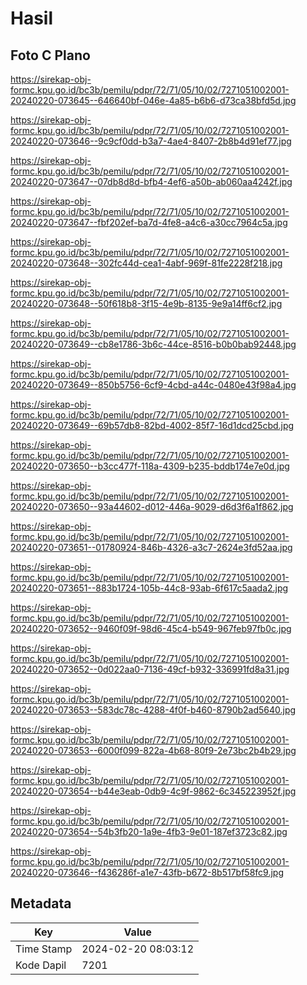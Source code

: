 # Hasil

## Foto C Plano

https://sirekap-obj-formc.kpu.go.id/bc3b/pemilu/pdpr/72/71/05/10/02/7271051002001-20240220-073645--646640bf-046e-4a85-b6b6-d73ca38bfd5d.jpg

https://sirekap-obj-formc.kpu.go.id/bc3b/pemilu/pdpr/72/71/05/10/02/7271051002001-20240220-073646--9c9cf0dd-b3a7-4ae4-8407-2b8b4d91ef77.jpg

https://sirekap-obj-formc.kpu.go.id/bc3b/pemilu/pdpr/72/71/05/10/02/7271051002001-20240220-073647--07db8d8d-bfb4-4ef6-a50b-ab060aa4242f.jpg

https://sirekap-obj-formc.kpu.go.id/bc3b/pemilu/pdpr/72/71/05/10/02/7271051002001-20240220-073647--fbf202ef-ba7d-4fe8-a4c6-a30cc7964c5a.jpg

https://sirekap-obj-formc.kpu.go.id/bc3b/pemilu/pdpr/72/71/05/10/02/7271051002001-20240220-073648--302fc44d-cea1-4abf-969f-81fe2228f218.jpg

https://sirekap-obj-formc.kpu.go.id/bc3b/pemilu/pdpr/72/71/05/10/02/7271051002001-20240220-073648--50f618b8-3f15-4e9b-8135-9e9a14ff6cf2.jpg

https://sirekap-obj-formc.kpu.go.id/bc3b/pemilu/pdpr/72/71/05/10/02/7271051002001-20240220-073649--cb8e1786-3b6c-44ce-8516-b0b0bab92448.jpg

https://sirekap-obj-formc.kpu.go.id/bc3b/pemilu/pdpr/72/71/05/10/02/7271051002001-20240220-073649--850b5756-6cf9-4cbd-a44c-0480e43f98a4.jpg

https://sirekap-obj-formc.kpu.go.id/bc3b/pemilu/pdpr/72/71/05/10/02/7271051002001-20240220-073649--69b57db8-82bd-4002-85f7-16d1dcd25cbd.jpg

https://sirekap-obj-formc.kpu.go.id/bc3b/pemilu/pdpr/72/71/05/10/02/7271051002001-20240220-073650--b3cc477f-118a-4309-b235-bddb174e7e0d.jpg

https://sirekap-obj-formc.kpu.go.id/bc3b/pemilu/pdpr/72/71/05/10/02/7271051002001-20240220-073650--93a44602-d012-446a-9029-d6d3f6a1f862.jpg

https://sirekap-obj-formc.kpu.go.id/bc3b/pemilu/pdpr/72/71/05/10/02/7271051002001-20240220-073651--01780924-846b-4326-a3c7-2624e3fd52aa.jpg

https://sirekap-obj-formc.kpu.go.id/bc3b/pemilu/pdpr/72/71/05/10/02/7271051002001-20240220-073651--883b1724-105b-44c8-93ab-6f617c5aada2.jpg

https://sirekap-obj-formc.kpu.go.id/bc3b/pemilu/pdpr/72/71/05/10/02/7271051002001-20240220-073652--9460f09f-98d6-45c4-b549-967feb97fb0c.jpg

https://sirekap-obj-formc.kpu.go.id/bc3b/pemilu/pdpr/72/71/05/10/02/7271051002001-20240220-073652--0d022aa0-7136-49cf-b932-336991fd8a31.jpg

https://sirekap-obj-formc.kpu.go.id/bc3b/pemilu/pdpr/72/71/05/10/02/7271051002001-20240220-073653--583dc78c-4288-4f0f-b460-8790b2ad5640.jpg

https://sirekap-obj-formc.kpu.go.id/bc3b/pemilu/pdpr/72/71/05/10/02/7271051002001-20240220-073653--6000f099-822a-4b68-80f9-2e73bc2b4b29.jpg

https://sirekap-obj-formc.kpu.go.id/bc3b/pemilu/pdpr/72/71/05/10/02/7271051002001-20240220-073654--b44e3eab-0db9-4c9f-9862-6c345223952f.jpg

https://sirekap-obj-formc.kpu.go.id/bc3b/pemilu/pdpr/72/71/05/10/02/7271051002001-20240220-073654--54b3fb20-1a9e-4fb3-9e01-187ef3723c82.jpg

https://sirekap-obj-formc.kpu.go.id/bc3b/pemilu/pdpr/72/71/05/10/02/7271051002001-20240220-073646--f436286f-a1e7-43fb-b672-8b517bf58fc9.jpg


## Metadata

| Key        | Value               |
| ---------- | ------------------- |
| Time Stamp | 2024-02-20 08:03:12 |
| Kode Dapil | 7201                |



